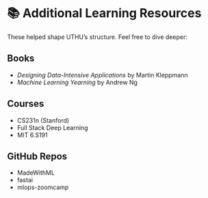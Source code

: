 # 📚 Additional Learning Resources

These helped shape UTHU’s structure. Feel free to dive deeper:

## Books
- *Designing Data-Intensive Applications* by Martin Kleppmann
- *Machine Learning Yearning* by Andrew Ng

## Courses
- CS231n (Stanford)
- Full Stack Deep Learning
- MIT 6.S191

## GitHub Repos
- MadeWithML
- fastai
- mlops-zoomcamp
